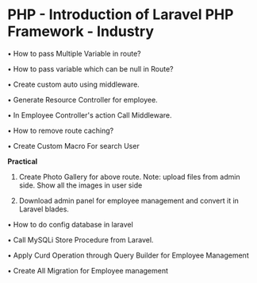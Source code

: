 # PHP - Introduction of Laravel PHP Framework - Industry

• How to pass Multiple Variable in route?

• How to pass variable which can be null in Route?

• Create custom auto using middleware.

• Generate Resource Controller for employee.

• In Employee Controller's action Call Middleware.

• How to remove route caching?

• Create Custom Macro For search User

<b>Practical</b>
1. Create Photo Gallery for above route.
Note: upload files from admin side. Show all the images in user side

3. Download admin panel for employee management and convert it in Laravel blades.

• How to do config database in laravel

• Call MySQLi Store Procedure from Laravel.

• Apply Curd Operation through Query Builder for Employee Management

• Create All Migration for Employee management
